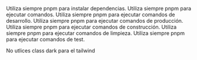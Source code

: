 Utiliza siempre pnpm para instalar dependencias.
Utiliza siempre pnpm para ejecutar comandos.
Utiliza siempre pnpm para ejecutar comandos de desarrollo.
Utiliza siempre pnpm para ejecutar comandos de producción.
Utiliza siempre pnpm para ejecutar comandos de construcción.
Utiliza siempre pnpm para ejecutar comandos de limpieza.
Utiliza siempre pnpm para ejecutar comandos de test.

No utlices class dark para el tailwind
